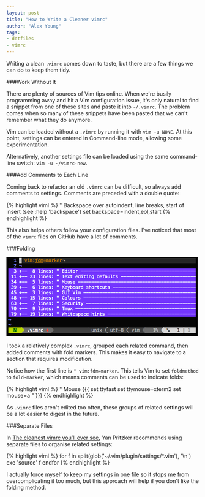 ```yaml
---
layout: post
title: "How to Write a Cleaner vimrc"
author: "Alex Young"
tags:
- dotfiles
- vimrc
---
```


Writing a clean `.vimrc` comes down to taste, but there are a few things we can do to keep them tidy.

###Work Without It

There are plenty of sources of Vim tips online.  When we're busily programming away and hit a Vim configuration issue, it's only natural to find a snippet from one of these sites and paste it into `~/.vimrc`.  The problem comes when so many of these snippets have been pasted that we can't remember what they do anymore.

Vim can be loaded without a `.vimrc` by running it with `vim -u NONE`.  At this point, settings can be entered in Command-line mode, allowing some experimentation.

Alternatively, another settings file can be loaded using the same command-line switch: `vim -u ~/vimrc-new`.

###Add Comments to Each Line

Coming back to refactor an old `.vimrc` can be difficult, so always add comments to settings.  Comments are preceded with a double quote:

{% highlight viml %}
" Backspace over autoindent, line breaks, start of insert (see :help 'backspace')
set backspace=indent,eol,start
{% endhighlight %}

This also helps others follow your configuration files.  I've noticed that most of the `vimrc` files on GitHub have a lot of comments.

###Folding

![vimrc with folding](/images/posts/vimrc-folding.png)

I took a relatively complex `.vimrc`, grouped each related command, then added comments with fold markers.  This makes it easy to navigate to a section that requires modification.

Notice how the first line is `" vim:fdm=marker`.  This tells Vim to set `foldmethod` to `fold-marker`, which means comments can be used to indicate folds:

{% highlight viml %}
" Mouse {{{
set ttyfast
set ttymouse=xterm2
set mouse=a
" }}}
{% endhighlight %}

As `.vimrc` files aren't edited too often, these groups of related settings will be a lot easier to digest in the future.

###Separate Files

In [The cleanest vimrc you’ll ever see](http://yanpritzker.com/2012/01/20/the-cleanest-vimrc-youve-ever-seen/), Yan Pritzker recommends using separate files to organise related settings:

{% highlight viml %}
for f in split(glob('~/.vim/plugin/settings/*.vim'), '\n')
  exe 'source' f
endfor
{% endhighlight %}

I actually force myself to keep my settings in one file so it stops me from overcomplicating it too much, but this approach will help if you don't like the folding method.
